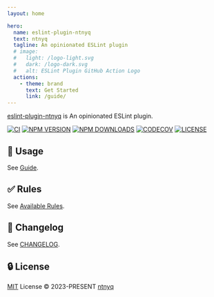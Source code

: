 ```yaml
---
layout: home

hero:
  name: eslint-plugin-ntnyq
  text: ntnyq
  tagline: An opinionated ESLint plugin
  # image:
  #   light: /logo-light.svg
  #   dark: /logo-dark.svg
  #   alt: ESLint Plugin GitHub Action Logo
  actions:
    - theme: brand
      text: Get Started
      link: /guide/
---
```


[eslint-plugin-ntnyq](https://www.npmjs.com/package/eslint-plugin-ntnyq) is An opinionated ESLint plugin.

<div id="package_status">

[![CI](https://github.com/ntnyq/eslint-plugin-ntnyq/workflows/CI/badge.svg)](https://github.com/ntnyq/eslint-plugin-ntnyq/actions)
[![NPM VERSION](https://img.shields.io/npm/v/eslint-plugin-ntnyq.svg)](https://www.npmjs.com/package/eslint-plugin-ntnyq)
[![NPM DOWNLOADS](https://img.shields.io/npm/dy/eslint-plugin-ntnyq.svg)](https://www.npmjs.com/package/eslint-plugin-ntnyq)
[![CODECOV](https://codecov.io/github/ntnyq/eslint-plugin-ntnyq/branch/main/graph/badge.svg)](https://codecov.io/github/ntnyq/eslint-plugin-ntnyq)
[![LICENSE](https://img.shields.io/github/license/ntnyq/eslint-plugin-ntnyq.svg)](https://github.com/ntnyq/eslint-plugin-ntnyq/blob/main/LICENSE)

</div>

## :book: Usage

See [Guide](./guide/index.md).

## :white_check_mark: Rules

See [Available Rules](./rules/index.md).

## :book: Changelog

See [CHANGELOG](https://github.com/ntnyq/eslint-plugin-ntnyq/releases).

## :lock: License

[MIT](https://github.com/ntnyq/eslint-plugin-ntnyq/blob/main/LICENSE) License © 2023-PRESENT [ntnyq](https://github.com/ntnyq)
